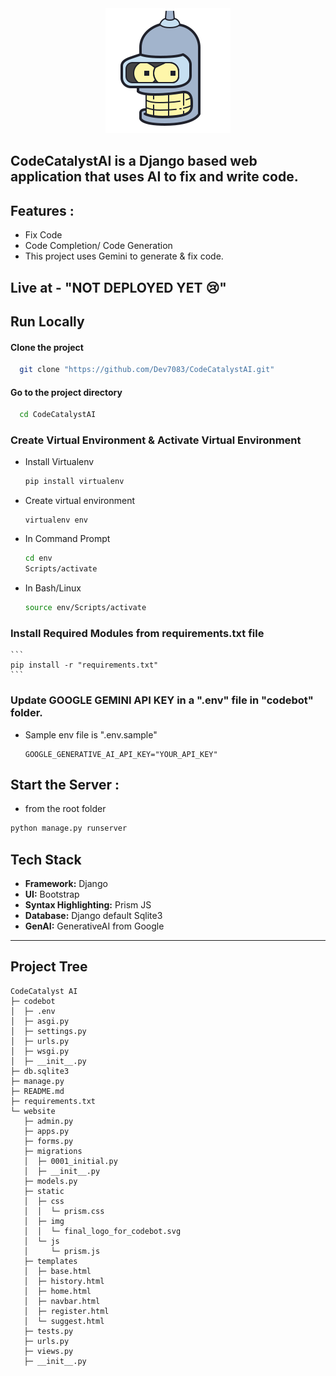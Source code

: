 <!-- ![CareerMantra](./public/logos/codify-white.png) -->
<div align="center">
<img src="./website/static/img/final_logo_for_codebot.svg" width="200" />
</div>

## CodeCatalystAI is a Django based web application that uses AI to fix and write code.

## Features :

- Fix Code
- Code Completion/ Code Generation
- This project uses Gemini to generate & fix code.

## Live at - "NOT DEPLOYED YET 😢"

## Run Locally

#### Clone the project

```bash
  git clone "https://github.com/Dev7083/CodeCatalystAI.git"
```

#### Go to the project directory

```bash
  cd CodeCatalystAI
```

### Create Virtual Environment & Activate Virtual Environment

- Install Virtualenv
  ```bash
  pip install virtualenv
  ```

- Create virtual environment
  ```
  virtualenv env
  ```
- In Command Prompt
  ```cmd
  cd env
  Scripts/activate
  ```
- In Bash/Linux
  ```bash
  source env/Scripts/activate
  ```

### Install Required Modules from requirements.txt file
    ```
    pip install -r "requirements.txt"
    ```

### Update GOOGLE GEMINI API KEY in a ".env" file in "codebot" folder.

- Sample env file is ".env.sample"

  ```
  GOOGLE_GENERATIVE_AI_API_KEY="YOUR_API_KEY"
  ```

## Start the Server :

- from the root folder

```bash
python manage.py runserver
```

## Tech Stack

- **Framework:** Django
- **UI:** Bootstrap
- **Syntax Highlighting:** Prism JS
- **Database:** Django default Sqlite3
- **GenAI:** GenerativeAI from Google

---

## Project Tree

```
CodeCatalyst AI
├─ codebot
│  ├─ .env
│  ├─ asgi.py
│  ├─ settings.py
│  ├─ urls.py
│  ├─ wsgi.py
│  ├─ __init__.py
├─ db.sqlite3
├─ manage.py
├─ README.md
├─ requirements.txt
└─ website
   ├─ admin.py
   ├─ apps.py
   ├─ forms.py
   ├─ migrations
   │  ├─ 0001_initial.py
   │  ├─ __init__.py
   ├─ models.py
   ├─ static
   │  ├─ css
   │  │  └─ prism.css
   │  ├─ img
   │  │  └─ final_logo_for_codebot.svg
   │  └─ js
   │     └─ prism.js
   ├─ templates
   │  ├─ base.html
   │  ├─ history.html
   │  ├─ home.html
   │  ├─ navbar.html
   │  ├─ register.html
   │  └─ suggest.html
   ├─ tests.py
   ├─ urls.py
   ├─ views.py
   ├─ __init__.py

```
